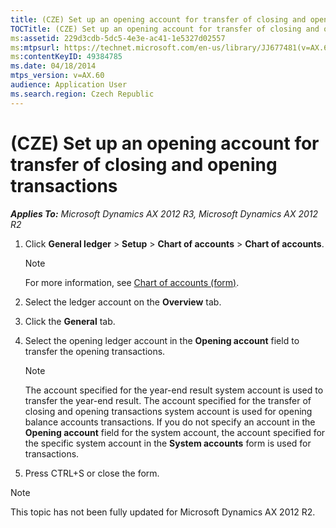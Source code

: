 ```yaml
---
title: (CZE) Set up an opening account for transfer of closing and opening transactions
TOCTitle: (CZE) Set up an opening account for transfer of closing and opening transactions
ms:assetid: 229d3cdb-5dc5-4e3e-ac41-1e5327d02557
ms:mtpsurl: https://technet.microsoft.com/en-us/library/JJ677481(v=AX.60)
ms:contentKeyID: 49384785
ms.date: 04/18/2014
mtps_version: v=AX.60
audience: Application User
ms.search.region: Czech Republic
---
```


# (CZE) Set up an opening account for transfer of closing and opening transactions 


_**Applies To:** Microsoft Dynamics AX 2012 R3, Microsoft Dynamics AX 2012 R2_

1.  Click **General ledger** \> **Setup** \> **Chart of accounts** \> **Chart of accounts**.
    

    > [!NOTE]
    > <P>For more information, see <A href="https://technet.microsoft.com/en-us/library/aa618234(v=ax.60)">Chart of accounts (form)</A>.</P>



2.  Select the ledger account on the **Overview** tab.

3.  Click the **General** tab.

4.  Select the opening ledger account in the **Opening account** field to transfer the opening transactions.
    

    > [!NOTE]
    > <P>The account specified for the year-end result system account is used to transfer the year-end result. The account specified for the transfer of closing and opening transactions system account is used for opening balance accounts transactions. If you do not specify an account in the <STRONG>Opening account</STRONG> field for the system account, the account specified for the specific system account in the <STRONG>System accounts</STRONG> form is used for transactions.</P>



5.  Press CTRL+S or close the form.


> [!NOTE]
> <P>This topic has not been fully updated for Microsoft Dynamics AX 2012 R2.</P>


  


